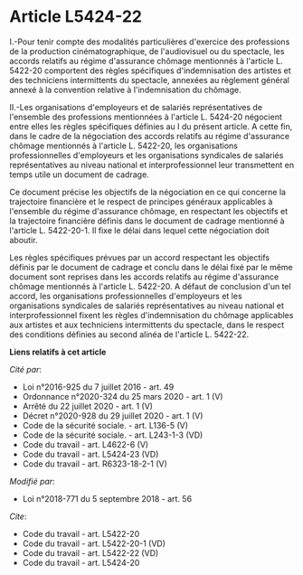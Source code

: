 # Article L5424-22

I.-Pour tenir compte des modalités particulières d'exercice des professions de la production cinématographique, de
l'audiovisuel ou du spectacle, les accords relatifs au régime d'assurance chômage mentionnés à l'article L. 5422-20
comportent des règles spécifiques d'indemnisation des artistes et des techniciens intermittents du spectacle, annexées au
règlement général annexé à la convention relative à l'indemnisation du chômage. 

II.-Les organisations d'employeurs et de salariés représentatives de l'ensemble des professions mentionnées à l'article L.
5424-20 négocient entre elles les règles spécifiques définies au I du présent article. A cette fin, dans le cadre de la
négociation des accords relatifs au régime d'assurance chômage mentionnés à l'article L. 5422-20, les organisations
professionnelles d'employeurs et les organisations syndicales de salariés représentatives au niveau national et
interprofessionnel leur transmettent en temps utile un document de cadrage. 

Ce document précise les objectifs de la négociation en ce qui concerne la trajectoire financière et le respect de principes
généraux applicables à l'ensemble du régime d'assurance chômage, en respectant les objectifs et la trajectoire financière
définis dans le document de cadrage mentionné à l'article L. 5422-20-1. Il fixe le délai dans lequel cette négociation doit
aboutir. 

Les règles spécifiques prévues par un accord respectant les objectifs définis par le document de cadrage et conclu dans le
délai fixé par le même document sont reprises dans les accords relatifs au régime d'assurance chômage mentionnés à l'article
L. 5422-20. A défaut de conclusion d'un tel accord, les organisations professionnelles d'employeurs et les organisations
syndicales de salariés représentatives au niveau national et interprofessionnel fixent les règles d'indemnisation du chômage
applicables aux artistes et aux techniciens intermittents du spectacle, dans le respect des conditions définies au second
alinéa de l'article L. 5422-22.

**Liens relatifs à cet article**

_Cité par_:

  - Loi n°2016-925 du 7 juillet 2016 - art. 49
  - Ordonnance n°2020-324 du 25 mars 2020 - art. 1 (V)
  - Arrêté du 22 juillet 2020 - art. 1 (V)
  - Décret n°2020-928 du 29 juillet 2020 - art. 1 (V)
  - Code de la sécurité sociale. - art. L136-5 (V)
  - Code de la sécurité sociale. - art. L243-1-3 (VD)
  - Code du travail - art. L4622-6 (V)
  - Code du travail - art. L5424-23 (VD)
  - Code du travail - art. R6323-18-2-1 (V)

_Modifié par_:

  - Loi n°2018-771 du 5 septembre 2018 - art. 56

_Cite_:

  - Code du travail - art. L5422-20
  - Code du travail - art. L5422-20-1 (VD)
  - Code du travail - art. L5422-22 (VD)
  - Code du travail - art. L5424-20
